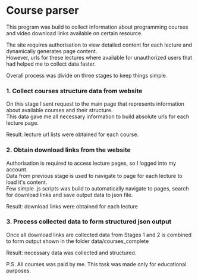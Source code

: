 # Course parser

This program was build to collect information about programming courses 
and video download links available on certain resource.

The site requires authorisation to view detailed content for each lecture and dynamically generates page content.   
However, urls for these lectures where available for unauthorized users that had helped me to collect data faster. 

Overall process was divide on three stages to keep things simple.

### 1. Collect courses structure data from website

On this stage I sent request to the main page that represents information about available courses and their structure.   
This data gave me all necessary information to build absolute urls for each lecture page.

Result: lecture url lists were obtained for each course.

### 2. Obtain download links from the website

Authorisation is required to access lecture pages, so I logged into my account.   
Data from previous stage is used to navigate to page for each lecture to load it's content.   
Few simple .js scripts was build to automatically navigate to pages, 
search for download links and save output data to json file. 

Result: download links were obtained for each lecture

### 3. Process collected data to form structured json output

Once all download links are collected data from Stages 1 and 2 
is combined to form output shown in the folder data/courses_complete

Result: necessary data was collected and structured. 

P.S. All courses was paid by me. This task was made only for educational purposes.
